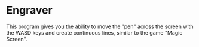 # Engraver
This program gives you the ability to move the "pen" across the screen with the WASD keys and create continuous lines, similar to the game "Magic Screen".
